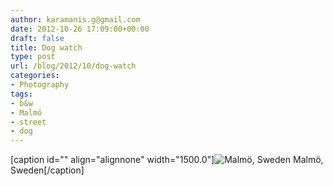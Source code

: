 ```yaml
---
author: karamanis.g@gmail.com
date: 2012-10-26 17:09:00+00:00
draft: false
title: Dog watch
type: post
url: /blog/2012/10/dog-watch
categories:
- Photography
tags:
- b&w
- Malmö
- street
- dog
---
```


[caption id="" align="alignnone" width="1500.0"]![Malmö, Sweden](https://images.squarespace-cdn.com/content/v1/4f3f61bae4b063b909445965/1351271362051-SJNJCRQUE3S5BGO9VD38/ke17ZwdGBToddI8pDm48kF9aEDQaTpZHfWEO2zppK7Z7gQa3H78H3Y0txjaiv_0fDoOvxcdMmMKkDsyUqMSsMWxHk725yiiHCCLfrh8O1z5QPOohDIaIeljMHgDF5CVlOqpeNLcJ80NK65_fV7S1UX7HUUwySjcPdRBGehEKrDf5zebfiuf9u6oCHzr2lsfYZD7bBzAwq_2wCJyqgJebgg/20121023-R0012044.jpg?format=original)
Malmö, Sweden[/caption]
